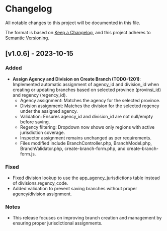 # Changelog

All notable changes to this project will be documented in this file.

The format is based on [Keep a Changelog](https://keepachangelog.com/en/1.0.0/),
and this project adheres to [Semantic Versioning](https://semver.org/spec/v2.0.0.html).

## [v1.0.6] - 2023-10-15

### Added
- **Assign Agency and Division on Create Branch (TODO-1201)**: Implemented automatic assignment of agency_id and division_id when creating or updating branches based on selected province (provinsi_id) and regency (regency_id).
  - Agency assignment: Matches the agency for the selected province.
  - Division assignment: Matches the division for the selected regency under the assigned agency.
  - Validation: Ensures agency_id and division_id are not null/empty before saving.
  - Regency filtering: Dropdown now shows only regions with active jurisdiction coverage.
  - Inspector assignment remains unchanged as per requirements.
  - Files modified include BranchController.php, BranchModel.php, BranchValidator.php, create-branch-form.php, and create-branch-form.js.

### Fixed
- Fixed division lookup to use the app_agency_jurisdictions table instead of divisions.regency_code.
- Added validation to prevent saving branches without proper agency/division assignment.

### Notes
- This release focuses on improving branch creation and management by ensuring proper jurisdictional assignments.
